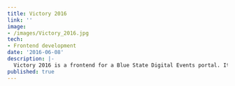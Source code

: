 ```yaml
---
title: Victory 2016
link: ''
image:
- /images/Victory_2016.jpg
tech:
- Frontend development
date: '2016-06-08'
description: |-
  Victory 2016 is a frontend for a Blue State Digital Events portal. It allowed state parties to list and manage campaign events for the 2016 election. 
published: true  
---
```

 
